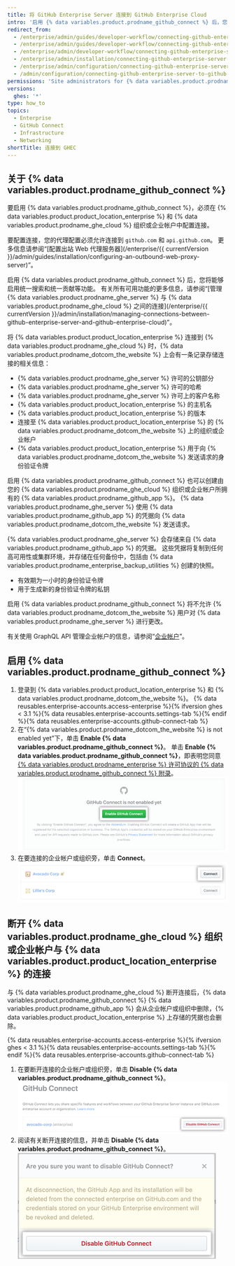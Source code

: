 ```yaml
---
title: 将 GitHub Enterprise Server 连接到 GitHub Enterprise Cloud
intro: '启用 {% data variables.product.prodname_github_connect %} 后，您可以在 {% data variables.product.product_location_enterprise %} 与 {% data variables.product.prodname_ghe_cloud %} 之间共用特定的功能和工作流程。'
redirect_from:
  - /enterprise/admin/guides/developer-workflow/connecting-github-enterprise-to-github-com/
  - /enterprise/admin/guides/developer-workflow/connecting-github-enterprise-server-to-github-com
  - /enterprise/admin/developer-workflow/connecting-github-enterprise-server-to-githubcom/
  - /enterprise/admin/installation/connecting-github-enterprise-server-to-github-enterprise-cloud
  - /enterprise/admin/configuration/connecting-github-enterprise-server-to-github-enterprise-cloud
  - /admin/configuration/connecting-github-enterprise-server-to-github-enterprise-cloud
permissions: 'Site administrators for {% data variables.product.prodname_ghe_server %} who are also owners of a {% data variables.product.prodname_ghe_cloud %} organization or enterprise account can enable {% data variables.product.prodname_github_connect %}.'
versions:
  ghes: '*'
type: how_to
topics:
  - Enterprise
  - GitHub Connect
  - Infrastructure
  - Networking
shortTitle: 连接到 GHEC
---
```


## 关于 {% data variables.product.prodname_github_connect %}

要启用 {% data variables.product.prodname_github_connect %}，必须在 {% data variables.product.product_location_enterprise %} 和 {% data variables.product.prodname_ghe_cloud %} 组织或企业帐户中配置连接。

要配置连接，您的代理配置必须允许连接到 `github.com` 和 `api.github.com`。 更多信息请参阅“[配置出站 Web 代理服务器](/enterprise/{{ currentVersion }}/admin/guides/installation/configuring-an-outbound-web-proxy-server)”。

启用 {% data variables.product.prodname_github_connect %} 后，您将能够启用统一搜索和统一贡献等功能。 有关所有可用功能的更多信息，请参阅“[管理 {% data variables.product.prodname_ghe_server %} 与 {% data variables.product.prodname_ghe_cloud %} 之间的连接](/enterprise/{{ currentVersion }}/admin/installation/managing-connections-between-github-enterprise-server-and-github-enterprise-cloud)”。

将 {% data variables.product.product_location_enterprise %} 连接到 {% data variables.product.prodname_ghe_cloud %} 时，{% data variables.product.prodname_dotcom_the_website %} 上会有一条记录存储连接的相关信息：
- {% data variables.product.prodname_ghe_server %} 许可的公钥部分
- {% data variables.product.prodname_ghe_server %} 许可的哈希
- {% data variables.product.prodname_ghe_server %} 许可上的客户名称
- {% data variables.product.product_location_enterprise %} 的主机名
- {% data variables.product.product_location_enterprise %} 的版本
- 连接至 {% data variables.product.product_location_enterprise %} 的 {% data variables.product.prodname_dotcom_the_website %} 上的组织或企业帐户
- {% data variables.product.product_location_enterprise %} 用于向 {% data variables.product.prodname_dotcom_the_website %} 发送请求的身份验证令牌

启用 {% data variables.product.prodname_github_connect %} 也可以创建由您的 {% data variables.product.prodname_ghe_cloud %} 组织或企业帐户所拥有的 {% data variables.product.prodname_github_app %}。 {% data variables.product.prodname_ghe_server %} 使用 {% data variables.product.prodname_github_app %} 的凭据向 {% data variables.product.prodname_dotcom_the_website %} 发送请求。

{% data variables.product.prodname_ghe_server %} 会存储来自 {% data variables.product.prodname_github_app %} 的凭据。 这些凭据将复制到任何高可用性或集群环境，并存储在任何备份中，包括由 {% data variables.product.prodname_enterprise_backup_utilities %} 创建的快照。
- 有效期为一小时的身份验证令牌
- 用于生成新的身份验证令牌的私钥

启用 {% data variables.product.prodname_github_connect %} 将不允许 {% data variables.product.prodname_dotcom_the_website %} 用户对 {% data variables.product.prodname_ghe_server %} 进行更改。

有关使用 GraphQL API 管理企业帐户的信息，请参阅“[企业帐户](/graphql/guides/managing-enterprise-accounts)”。
## 启用 {% data variables.product.prodname_github_connect %}

1. 登录到 {% data variables.product.product_location_enterprise %} 和 {% data variables.product.prodname_dotcom_the_website %}。
{% data reusables.enterprise-accounts.access-enterprise %}{% ifversion ghes < 3.1 %}{% data reusables.enterprise-accounts.settings-tab %}{% endif %}{% data reusables.enterprise-accounts.github-connect-tab %}
1. 在“{% data variables.product.prodname_dotcom_the_website %} is not enabled yet”下，单击 **Enable {% data variables.product.prodname_github_connect %}**。 单击 **Enable {% data variables.product.prodname_github_connect %}**，即表明您同意 <a href="/articles/github-connect-addendum-to-the-github-enterprise-license-agreement/" class="dotcom-only">{% data variables.product.prodname_enterprise %} 许可协议的 {% data variables.product.prodname_github_connect %} 附录</a>。 ![Enable GitHub Connect 按钮](/assets/images/enterprise/business-accounts/enable-github-connect-button.png)
1. 在要连接的企业帐户或组织旁，单击 **Connect**。 ![企业帐户或企业旁边的连接按钮](/assets/images/enterprise/business-accounts/choose-enterprise-or-org-connect.png)

## 断开 {% data variables.product.prodname_ghe_cloud %} 组织或企业帐户与 {% data variables.product.product_location_enterprise %} 的连接

与 {% data variables.product.prodname_ghe_cloud %} 断开连接后，{% data variables.product.prodname_github_connect %} {% data variables.product.prodname_github_app %} 会从企业帐户或组织中删除，{% data variables.product.product_location_enterprise %} 上存储的凭据也会删除。

{% data reusables.enterprise-accounts.access-enterprise %}{% ifversion ghes < 3.1 %}{% data reusables.enterprise-accounts.settings-tab %}{% endif %}{% data reusables.enterprise-accounts.github-connect-tab %}
1. 在要断开连接的企业帐户或组织旁，单击 **Disable {% data variables.product.prodname_github_connect %}**。 ![企业帐户或组织名称旁的 Disable GitHub Connect 按钮](/assets/images/enterprise/business-accounts/disable-github-connect-button.png)
1. 阅读有关断开连接的信息，并单击 **Disable {% data variables.product.prodname_github_connect %}**。 ![包含关于断开连接的警告信息和确认按钮的模式窗口](/assets/images/enterprise/business-accounts/confirm-disable-github-connect.png)
